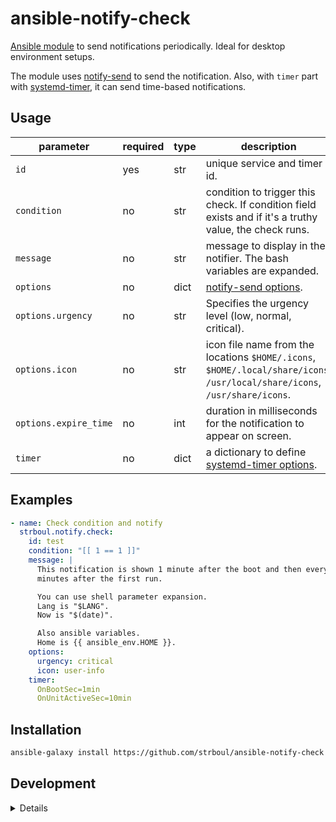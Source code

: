 # ansible-notify-check

[Ansible module](https://docs.ansible.com/ansible/2.10/dev_guide/developing_locally.html#modules-and-plugins-what-is-the-difference)
to send notifications periodically. Ideal for desktop environment setups.

The module uses [notify-send](https://man.archlinux.org/man/notify-send.1.en)
to send the notification. Also, with `timer` part with
[systemd-timer](https://man.archlinux.org/man/core/systemd/systemd.timer.5.en),
it can send time-based notifications.

## Usage

| parameter             | required | type | description               |
|-----------------------|----------|------|---------------------------|
| `id`                  | yes      | str  | unique service and timer id. |
| `condition`           | no       | str  | condition to trigger this check. If condition field exists and if it's a truthy value, the check runs. |
| `message`             | no       | str  | message to display in the notifier. The bash variables are expanded.  |
| `options`             | no       | dict | [notify-send options](https://man.archlinux.org/man/notify-send.1.en#OPTIONS). |
| `options.urgency`     | no       | str  | Specifies the urgency level (low, normal, critical).
| `options.icon`        | no       | str  | icon file name from the locations `$HOME/.icons`, `$HOME/.local/share/icons`, `/usr/local/share/icons`, `/usr/share/icons`. |
| `options.expire_time` | no       | int  | duration in milliseconds for the notification to appear on screen. |
| `timer`               | no       | dict | a dictionary to define [systemd-timer options](https://man.archlinux.org/man/core/systemd/systemd.timer.5.en#OPTIONS). |


## Examples

```yaml
- name: Check condition and notify
  strboul.notify.check:
    id: test
    condition: "[[ 1 == 1 ]]"
    message: |
      This notification is shown 1 minute after the boot and then every 10
      minutes after the first run.

      You can use shell parameter expansion.
      Lang is "$LANG".
      Now is "$(date)".

      Also ansible variables.
      Home is {{ ansible_env.HOME }}.
    options:
      urgency: critical
      icon: user-info
    timer:
      OnBootSec=1min
      OnUnitActiveSec=10min
```

## Installation

```sh
ansible-galaxy install https://github.com/strboul/ansible-notify-check.git
```

## Development

<details>

#### Run tests

```sh
ansible-galaxy collection build .
ansible-galaxy collection install strboul-notify-*.tar.gz
ansible-playbook tests/*
```

#### Debugging

```sh
python plugins/modules/check.py tests/args.json
```

- <https://docs.ansible.com/ansible/latest/dev_guide/developing_modules_general.html>

- <https://docs.ansible.com/ansible/latest/dev_guide/debugging.html>

</details>
